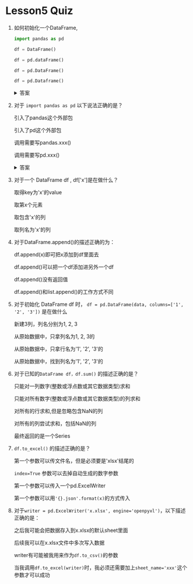 # Lesson5 Quiz

1. 如何初始化一个DataFrame, 
    ```python
    import pandas as pd
    
    df = DataFrame()
    
    df = pd.dataFrame()
    
    df = pd.DataFrame()
    
    df = pd.Dataframe()
    ```
   
    <details>
    <summary>答案</summary>
    
    答案为3. 1是因为没有pd. 
    
    2和4 都是大小写有错误
    </details>
    
1. 对于 `import pandas as pd` 以下说法正确的是？
    
    引入了pandas这个外部包
    
    引入了pd这个外部包
    
    调用需要写pandas.xxx()
    
    调用需要写pd.xxx()   
    
    <details>
    <summary>答案</summary>
    
    答案为1和4 
    
    2 pd 只是一个别名
    
    3 定义了别名就只能用别名来调用了
    
    </details>
    
1. 对于一个 DataFrame df , df['x']是在做什么？
    
    取得key为'x'的value
    
    取第x个元素
    
    取包含'x'的列
    
    取列名为'x'的列

1. 对于DataFrame.append()的描述正确的为：
    
    df.append(x)即可把x添加到df里面去
    
    df.append()可以把一个df添加进另外一个df
    
    df.append()没有返回值
    
    df.append()和list.append()的工作方式不同

1. 对于初始化 DataFrame df 时， `df = pd.DataFrame(data, columns=['1', '2', '3'])` 是在做什么

    新建3列，列名分别为1, 2, 3
    
    从原始数据中，只拿列名为1, 2, 3的
    
    从原始数据中，只拿行名为'1', '2', '3'的
    
    从原始数据中，找到列名为'1', '2', '3'的
    
1. 对于已知的`DataFrame df，df.sum()` 的描述正确的是？
    
    只能对一列数字(整数或浮点数或其它数据类型)求和
    
    只能对所有数字(整数或浮点数或其它数据类型)的列求和
    
    对所有的行求和,但是忽略包含NaN的列
    
    对所有的列尝试求和，包括NaN的列
    
    最终返回的是一个Series

1. `df.to_excel()` 的描述正确的是？

    第一个参数可以传文件名，但是必须要是'xlsx'结尾的
    
    `index=True` 参数可以去掉自动生成的数字参数
    
    第一个参数可以传入一个pd.ExcelWriter
    
    第一个参数可以用`'{}.json'.format(x)`的方式传入

1. 对于`writer = pd.ExcelWriter('x.xlsx', engine='openpyxl')`，以下描述正确的是：

    之后我可能会把数据存入到x.xlsx的默认sheet里面
    
    后续我可以在x.xlsx文件中多次写入数据
    
    writer有可能被我用来作为`df.to_csv()`的参数

    当我调用`df.to_excel(writer)`时，我必须还需要加上`sheet_name='xxx'`这个参数才可以成功



